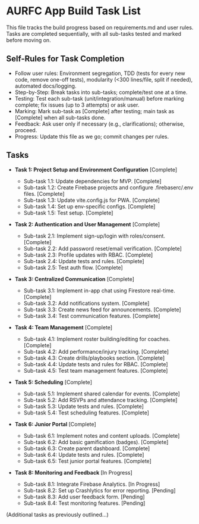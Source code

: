 
# AURFC App Build Task List

This file tracks the build progress based on requirements.md and user rules. Tasks are completed sequentially, with all sub-tasks tested and marked before moving on.

## Self-Rules for Task Completion
- Follow user rules: Environment segregation, TDD (tests for every new code, remove one-off tests), modularity (<300 lines/file, split if needed), automated docs/logging.
- Step-by-Step: Break tasks into sub-tasks; complete/test one at a time.
- Testing: Test each sub-task (unit/integration/manual) before marking complete; fix issues (up to 3 attempts) or ask user.
- Marking: Mark sub-task as [Complete] after testing; main task as [Complete] when all sub-tasks done.
- Feedback: Ask user only if necessary (e.g., clarifications); otherwise, proceed.
- Progress: Update this file as we go; commit changes per rules.

## Tasks
- **Task 1: Project Setup and Environment Configuration** [Complete]
  - Sub-task 1.1: Update dependencies for MVP. [Complete]
  - Sub-task 1.2: Create Firebase projects and configure .firebaserc/.env files. [Complete]
  - Sub-task 1.3: Update vite.config.js for PWA. [Complete]
  - Sub-task 1.4: Set up env-specific configs. [Complete]
  - Sub-task 1.5: Test setup. [Complete]

- **Task 2: Authentication and User Management** [Complete]
  - Sub-task 2.1: Implement sign-up/login with roles/consent. [Complete]
  - Sub-task 2.2: Add password reset/email verification. [Complete]
  - Sub-task 2.3: Profile updates with RBAC. [Complete]
  - Sub-task 2.4: Update tests and rules. [Complete]
  - Sub-task 2.5: Test auth flow. [Complete]

- **Task 3: Centralized Communication** [Complete]
  - Sub-task 3.1: Implement in-app chat using Firestore real-time. [Complete]
  - Sub-task 3.2: Add notifications system. [Complete]
  - Sub-task 3.3: Create news feed for announcements. [Complete]
  - Sub-task 3.4: Test communication features. [Complete]

- **Task 4: Team Management** [Complete]
  - Sub-task 4.1: Implement roster building/editing for coaches. [Complete]
  - Sub-task 4.2: Add performance/injury tracking. [Complete]
  - Sub-task 4.3: Create drills/playbooks section. [Complete]
  - Sub-task 4.4: Update tests and rules for RBAC. [Complete]
  - Sub-task 4.5: Test team management features. [Complete]

- **Task 5: Scheduling** [Complete]
  - Sub-task 5.1: Implement shared calendar for events. [Complete]
  - Sub-task 5.2: Add RSVPs and attendance tracking. [Complete]
  - Sub-task 5.3: Update tests and rules. [Complete]
  - Sub-task 5.4: Test scheduling features. [Complete]

- **Task 6: Junior Portal** [Complete]
  - Sub-task 6.1: Implement notes and content uploads. [Complete]
  - Sub-task 6.2: Add basic gamification (badges). [Complete]
  - Sub-task 6.3: Create parent dashboard. [Complete]
  - Sub-task 6.4: Update tests and rules. [Complete]
  - Sub-task 6.5: Test junior portal features. [Complete]

- **Task 8: Monitoring and Feedback** [In Progress]
  - Sub-task 8.1: Integrate Firebase Analytics. [In Progress]
  - Sub-task 8.2: Set up Crashlytics for error reporting. [Pending]
  - Sub-task 8.3: Add user feedback form. [Pending]
  - Sub-task 8.4: Test monitoring features. [Pending]

(Additional tasks as previously outlined...) 